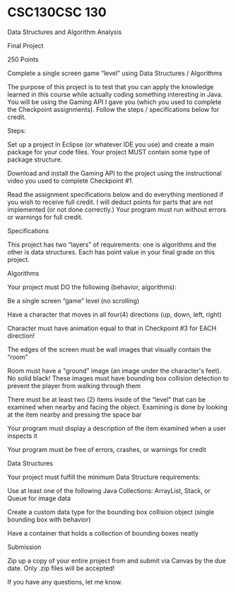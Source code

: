 # CSC130CSC 130

Data Structures and Algorithm Analysis

Final Project

250 Points

Complete a single screen game “level” using Data Structures / Algorithms

The purpose of this project is to test that you can apply the knowledge learned in this course while actually coding something interesting in Java. You will be using the Gaming API I gave you (which you used to complete the Checkpoint assignments). Follow the steps / specifications below for credit.

Steps:

Set up a project in Eclipse (or whatever IDE you use) and create a main package for your code files. Your project MUST contain some type of package structure.

Download and install the Gaming API to the project using the instructional video you used to complete Checkpoint #1.

Read the assignment specifications below and do everything mentioned if you wish to receive full credit. I will deduct points for parts that are not implemented (or not done correctly.) Your program must run without errors or warnings for full credit.

Specifications

This project has two “layers” of requirements: one is algorithms and the other is data structures. Each has point value in your final grade on this project.

Algorithms

Your project must DO the following (behavior, algorithms):

Be a single screen “game” level (no scrolling)

Have a character that moves in all four(4) directions (up, down, left, right)

Character must have animation equal to that in Checkpoint #3 for EACH direction!

The edges of the screen must be wall images that visually contain the “room”

Room must have a "ground" image (an image under the character's feet). No solid black!
These images must have bounding box collision detection to prevent the player from walking through them

There must be at least two (2) items inside of the “level” that can be examined when nearby and facing the object. Examining is done by looking at the item nearby and pressing the space bar

Your program must display a description of the item examined when a user inspects it

Your program must be free of errors, crashes, or warnings for credit

Data Structures

Your project must fulfill the minimum Data Structure requirements:

Use at least one of the following Java Collections: ArrayList, Stack, or Queue for image data

Create a custom data type for the bounding box collision object (single bounding box with behavior)

Have a container that holds a collection of bounding boxes neatly

Submission

Zip up a copy of your entire project from and submit via Canvas by the due date. Only .zip files will be accepted!

If you have any questions, let me know.
